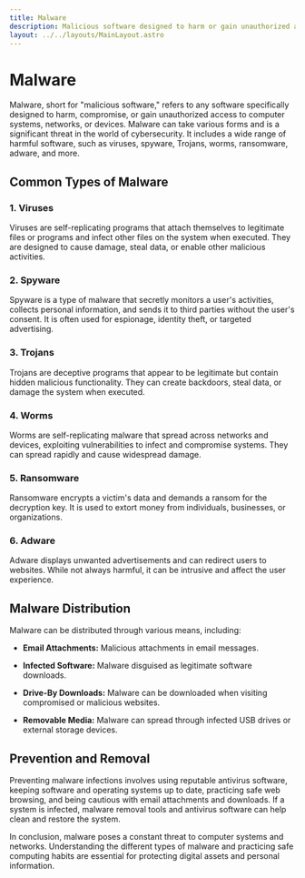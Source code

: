 ```yaml
---
title: Malware
description: Malicious software designed to harm or gain unauthorized access to a computer system, often including viruses, spyware, and ransomware.
layout: ../../layouts/MainLayout.astro
---
```


# Malware

Malware, short for "malicious software," refers to any software specifically designed to harm, compromise, or gain unauthorized access to computer systems, networks, or devices. Malware can take various forms and is a significant threat in the world of cybersecurity. It includes a wide range of harmful software, such as viruses, spyware, Trojans, worms, ransomware, adware, and more.

## Common Types of Malware

### 1. Viruses

Viruses are self-replicating programs that attach themselves to legitimate files or programs and infect other files on the system when executed. They are designed to cause damage, steal data, or enable other malicious activities.

### 2. Spyware

Spyware is a type of malware that secretly monitors a user's activities, collects personal information, and sends it to third parties without the user's consent. It is often used for espionage, identity theft, or targeted advertising.

### 3. Trojans

Trojans are deceptive programs that appear to be legitimate but contain hidden malicious functionality. They can create backdoors, steal data, or damage the system when executed.

### 4. Worms

Worms are self-replicating malware that spread across networks and devices, exploiting vulnerabilities to infect and compromise systems. They can spread rapidly and cause widespread damage.

### 5. Ransomware

Ransomware encrypts a victim's data and demands a ransom for the decryption key. It is used to extort money from individuals, businesses, or organizations.

### 6. Adware

Adware displays unwanted advertisements and can redirect users to websites. While not always harmful, it can be intrusive and affect the user experience.

## Malware Distribution

Malware can be distributed through various means, including:

- **Email Attachments:** Malicious attachments in email messages.

- **Infected Software:** Malware disguised as legitimate software downloads.

- **Drive-By Downloads:** Malware can be downloaded when visiting compromised or malicious websites.

- **Removable Media:** Malware can spread through infected USB drives or external storage devices.

## Prevention and Removal

Preventing malware infections involves using reputable antivirus software, keeping software and operating systems up to date, practicing safe web browsing, and being cautious with email attachments and downloads. If a system is infected, malware removal tools and antivirus software can help clean and restore the system.

In conclusion, malware poses a constant threat to computer systems and networks. Understanding the different types of malware and practicing safe computing habits are essential for protecting digital assets and personal information.
